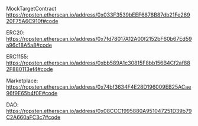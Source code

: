 MockTargetContract https://ropsten.etherscan.io/address/0x033F3539bEEF6878B87db21Fe26920F75A6C910f#code

ERC20: https://ropsten.etherscan.io/address/0x7fd78017A12A00f2152bF60b67Ed59a96c18A5a8#code

ERC1155: https://ropsten.etherscan.io/address/0xbb589A1c30815F8bb156B4Cf2af882F880113ef4#code

Marketplace: https://ropsten.etherscan.io/address/0x74bf3634F4E28D196009EB25ACae96f9E65b4f0E#code

DAO: https://ropsten.etherscan.io/address/0x08CCC1995880A951047251D39b79C2A660aFC3c7#code